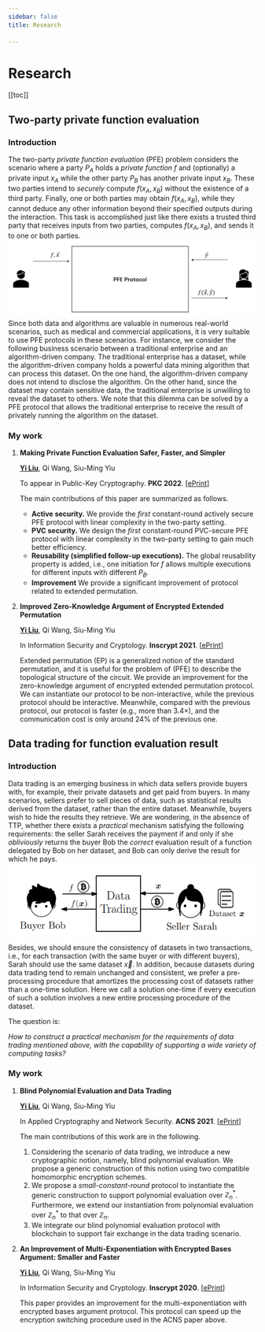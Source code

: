 ```yaml
---
sidebar: false
title: Research

---
```

# Research

[[toc]]

## Two-party private function evaluation 

### Introduction

The two-party *private function evaluation* (PFE) problem considers the scenario where a party $P_A$ holds a *private function* $f$ and (optionally) a private input $x_A$ while the other party $P_B$ has another private input $x_B$. These two parties intend to *securely* compute $f(x_A, x_B)$ without the existence of a third party. Finally, one or both parties may obtain $f(x_A, x_B)$, while they cannot deduce any other information beyond their specified outputs during the interaction. This task is accomplished just like there exists a trusted third party that receives inputs from two parties, computes $f(x_A, x_B)$, and sends it to one or both parties. 
![PFE](./img/PFE.png)
Since both data and algorithms are valuable in numerous real-world scenarios, such as medical and commercial applications, it is very suitable to use PFE protocols in these scenarios. For instance, we consider the following business scenario between a traditional enterprise and an algorithm-driven company. The traditional enterprise has a dataset, while the algorithm-driven company holds a powerful data mining algorithm that can process this dataset. On the one hand, the algorithm-driven company does not intend to disclose the algorithm. On the other hand, since the dataset may contain sensitive data, the traditional enterprise is unwilling to reveal the dataset to others. We note that this dilemma can be solved by a PFE protocol that allows the traditional enterprise to receive the result of privately running the algorithm on the dataset.

### My work

1. **Making Private Function Evaluation Safer, Faster, and Simpler**
  
    <u>**Yi Liu**</u>, Qi Wang, Siu-Ming Yiu 

    To appear in Public-Key Cryptography. **PKC 2022**. [[ePrint](https://eprint.iacr.org/2021/1682)]

    The main contributions of this paper are summarized as follows. 
    - **Active security.** We provide the *first* constant-round actively secure PFE protocol with linear complexity in the two-party setting. 
    - **PVC security.** We design the *first* constant-round PVC-secure PFE protocol with linear complexity in the two-party setting to gain much better efficiency.
    - **Reusability (simplified follow-up executions).** The global reusability property is added, i.e., one initiation for $f$ allows multiple executions for different inputs with different $P_B$.
    - **Improvement** We provide a significant improvement of protocol related to extended permutation. 

2. **Improved Zero-Knowledge Argument of Encrypted Extended Permutation** 
   
   <u>**Yi Liu**</u>, Qi Wang, Siu-Ming Yiu 

    In Information Security and Cryptology. **Inscrypt 2021**. [[ePrint](https://eprint.iacr.org/2021/1430)] 

    Extended permutation (EP) is a generalized notion of the standard permutation, and it is useful for the problem of (PFE) to describe the topological structure of the circuit. We provide an improvement for the zero-knowledge argument of encrypted extended permutation protocol. We can instantiate our protocol to be non-interactive, while the previous protocol should be interactive. Meanwhile, compared with the previous protocol, our protocol is faster (e.g., more than $3.4\times$), and the communication cost is only around $24\%$ of the previous one.


## Data trading for function evaluation result


### Introduction

Data trading is an emerging business in which data sellers provide buyers with, for example, their private datasets and get paid from buyers. In many scenarios, sellers prefer to sell pieces of data, such as statistical results derived from the dataset, rather than the entire dataset. Meanwhile, buyers wish to hide the results they retrieve. We are wondering, in the absence of TTP, whether there exists a *practical* mechanism satisfying the following requirements: the seller Sarah receives the payment if and only if she *obliviously* returns the buyer Bob the *correct* evaluation result of a function delegated by Bob on her dataset, and Bob can only derive the result for which he pays. 
![BFE](./img/BPE.png)
Besides, we should ensure the consistency of datasets in two transactions, i.e., for each transaction (with the same buyer or with different buyers), Sarah should use the same dataset $\vec{x}$. In addition, because datasets during data trading tend to remain unchanged and consistent, we prefer a pre-processing procedure that amortizes the processing cost of datasets rather than a one-time solution. Here we call a solution one-time if every execution of such a solution involves a new entire processing procedure of the dataset. 

The question is: 

*How to construct a practical mechanism for the requirements of data trading mentioned above, with the capability of supporting a wide variety of computing tasks?*

### My work

1. **Blind Polynomial Evaluation and Data Trading**
  
    <u>**Yi Liu**</u>, Qi Wang, Siu-Ming Yiu 

    In Applied Cryptography and Network Security. **ACNS 2021**. [[ePrint](https://eprint.iacr.org/2021/413)]

    The main contributions of this work are in the following.
    1. Considering the scenario of data trading, we introduce a new cryptographic notion, namely, blind polynomial evaluation. We propose a generic construction of this notion using two compatible homomorphic encryption schemes.
    2. We propose a *small-constant-round* protocol to instantiate the generic construction to support polynomial evaluation over $\mathbb{Z}^*_n$. Furthermore, we extend our instantiation from polynomial evaluation over $\mathbb{Z}^*_n$ to that over $\mathbb{Z}_n$.
    3. We integrate our blind polynomial evaluation protocol with blockchain to support fair exchange in the data trading scenario.

2. **An Improvement of Multi-Exponentiation with Encrypted Bases Argument: Smaller and Faster**
  
    <u>**Yi Liu**</u>, Qi Wang, Siu-Ming Yiu 

    In Information Security and Cryptology. **Inscrypt 2020**. [[ePrint](https://eprint.iacr.org/2020/567)] 

    This paper provides an improvement for the multi-exponentiation with encrypted bases argument protocol. This protocol can speed up the encryption switching procedure used in the ACNS paper above. 
